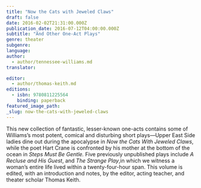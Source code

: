 ```yaml
---
title: "Now the Cats with Jeweled Claws"
draft: false
date: 2016-02-02T21:31:00.000Z
publication_date: 2016-07-12T04:00:00.000Z
subtitle: "And Other One-Act Plays"
genre: theater
subgenre:
language:
author:
  - author/tennessee-williams.md
translator:

editor:
  - author/thomas-keith.md
editions:
  - isbn: 9780811225564
    binding: paperback
featured_image_path:
_slug: now-the-cats-with-jeweled-claws
---
```


This new collection of fantastic, lesser-known one-acts contains some of Williams’s most potent, comical and disturbing short plays―Upper East Side ladies dine out during the apocalypse in _Now the Cats With Jeweled Claws_, while the poet Hart Crane is confronted by his mother at the bottom of the ocean in _Steps Must Be Gentle._ Five previously unpublished plays include _A Recluse and His Guest_, and _The Strange Play_,in which we witness a woman’s entire life lived within a twenty-four-hour span. This volume is edited, with an introduction and notes, by the editor, acting teacher, and theater scholar Thomas Keith.

